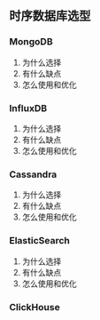 ## 时序数据库选型

### MongoDB

1. 为什么选择
2. 有什么缺点
3. 怎么使用和优化

### InfluxDB

1. 为什么选择
2. 有什么缺点
3. 怎么使用和优化

### Cassandra

1. 为什么选择
2. 有什么缺点
3. 怎么使用和优化

### ElasticSearch

1. 为什么选择
2. 有什么缺点
3. 怎么使用和优化

### ClickHouse
